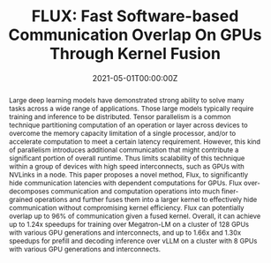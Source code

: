 ---
title: 'FLUX: Fast Software-based Communication Overlap On GPUs Through Kernel Fusion'

# Authors
# If you created a profile for a user (e.g. the default `admin` user), write the username (folder name) here
# and it will be replaced with their full name and linked to their profile.
authors:
  - Liwen Chang
  - Wenlei Bao
  - Qi Hou
  - Chengquan Jiang
  - Ningxin Zheng
  - admin
  - Xuanrun Zhang
  - Zuquan Song
  - Ziheng Jiang
  - Haibin Lin
  - Xin Jin
  - Xin Liu

# Author notes (optional)
author_notes:
  - 'Equal contribution'
  - 'Equal contribution'
  - 'Equal contribution'
  - 'Equal contribution'
  - 'Equal contribution'
  - 'Equal contribution'
  - 'Equal contribution'

date: "2021-05-01T00:00:00Z"
# doi: '10.48550/arXiv.2305.05920'

# Schedule page publish date (NOT publication's date).
# publishDate: '2023'

# Publication type.
# Legend: 0 = Uncategorized; 1 = Conference paper; 2 = Journal article;
# 3 = Preprint / Working Paper; 4 = Report; 5 = Book; 6 = Book section;
# 7 = Thesis; 8 = Patent
publication_types: ['3']

publication_short: In *Preprint*

abstract: 'Large deep learning models have demonstrated strong ability to solve many tasks across a wide range of applications. Those large models typically require training and inference to be distributed. Tensor parallelism is a common technique partitioning computation of an operation or layer across devices to overcome the memory capacity limitation of a single processor, and/or to accelerate computation to meet a certain latency requirement. However, this kind of parallelism introduces additional communication that might contribute a significant portion of overall runtime. Thus limits scalability of this technique within a group of devices with high speed interconnects, such as GPUs with NVLinks in a node. This paper proposes a novel method, Flux, to significantly hide communication latencies with dependent computations for GPUs. Flux over-decomposes communication and computation operations into much finer-grained operations and further fuses them into a larger kernel to effectively hide communication without compromising kernel efficiency. Flux can potentially overlap up to 96% of communication given a fused kernel. Overall, it can achieve up to 1.24x speedups for training over Megatron-LM on a cluster of 128 GPUs with various GPU generations and interconnects, and up to 1.66x and 1.30x speedups for prefill and decoding inference over vLLM on a cluster with 8 GPUs with various GPU generations and interconnects.'

# Summary. An optional shortened abstract.
tags: []

# Display this page in the Featured widget?
featured: true

# Custom links (uncomment lines below)
# links:
# - name: Custom Link
#   url: http://example.org
url_pdf: 'https://arxiv.org/pdf/2406.06858'
url_code: ''
url_dataset: ''
url_poster: ''
url_project: ''
url_slides: ''
url_source: ''
url_video: ''

# Featured image
# To use, add an image named `featured.jpg/png` to your page's folder.
# image:
#   caption: 'Image credit: [**Unsplash**](https://unsplash.com/photos/pLCdAaMFLTE)'
#   focal_point: ''
#   preview_only: false

# Associated Projects (optional).
#   Associate this publication with one or more of your projects.
#   Simply enter your project's folder or file name without extension.
#   E.g. `internal-project` references `content/project/internal-project/index.md`.
#   Otherwise, set `projects: []`.
# projects:
#   - example

# Slides (optional).
#   Associate this publication with Markdown slides.
#   Simply enter your slide deck's filename without extension.
#   E.g. `slides: "example"` references `content/slides/example/index.md`.
#   Otherwise, set `slides: ""`.
# slides: example
---